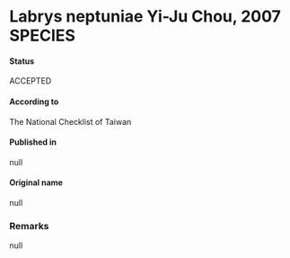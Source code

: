 Labrys neptuniae Yi-Ju Chou, 2007 SPECIES
=======

#### Status
ACCEPTED

#### According to
The National Checklist of Taiwan

#### Published in
null

#### Original name
null

### Remarks
null